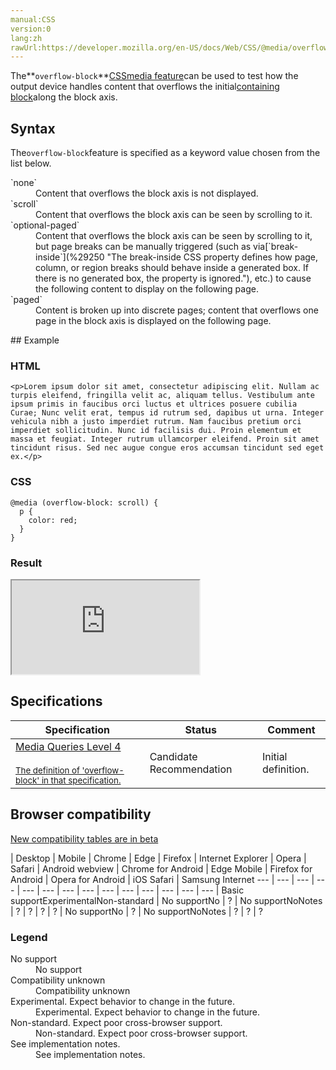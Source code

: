 ```yaml
---
manual:CSS
version:0
lang:zh
rawUrl:https://developer.mozilla.org/en-US/docs/Web/CSS/@media/overflow-block
---
```






The**`overflow-block`**[CSS](%28421 "")[media feature](%34551 "")can be used to test how the output device handles content that overflows the initial[containing block](%35353 "")along the block axis.


## Syntax<a name="Syntax"></a>


The`overflow-block`feature is specified as a keyword value chosen from the list below.

<dl><dt id=''>`none`</dt><dd>Content that overflows the block axis is not displayed.</dd><dt id=''>`scroll`</dt><dd>Content that overflows the block axis can be seen by scrolling to it.</dd><dt id=''>`optional-paged`</dt><dd>Content that overflows the block axis can be seen by scrolling to it, but page breaks can be manually triggered (such as via[`break-inside`](%29250 "The break-inside CSS property defines how page, column, or region breaks should behave inside a generated box. If there is no generated box, the property is ignored."), etc.) to cause the following content to display on the following page.</dd><dt id=''>`paged`</dt><dd>Content is broken up into discrete pages; content that overflows one page in the block axis is displayed on the following page.</dd></dl>
## Example<a name="Example"></a>

### HTML<a name="HTML"></a>

```
<p>Lorem ipsum dolor sit amet, consectetur adipiscing elit. Nullam ac turpis eleifend, fringilla velit ac, aliquam tellus. Vestibulum ante ipsum primis in faucibus orci luctus et ultrices posuere cubilia Curae; Nunc velit erat, tempus id rutrum sed, dapibus ut urna. Integer vehicula nibh a justo imperdiet rutrum. Nam faucibus pretium orci imperdiet sollicitudin. Nunc id facilisis dui. Proin elementum et massa et feugiat. Integer rutrum ullamcorper eleifend. Proin sit amet tincidunt risus. Sed nec augue congue eros accumsan tincidunt sed eget ex.</p>
```

### CSS<a name="CSS"></a>

```
@media (overflow-block: scroll) {
  p {
    color: red;
  }
}
```

### Result<a name="Result"></a>


<iframe src='https://mdn.mozillademos.org/en-US/docs/Web/CSS/@media/overflow-block$samples/Example?revision=1389995' width='null' height='null'></iframe>



## Specifications<a name="Specifications"></a>

Specification | Status | Comment 
 ---  |  ---  |  ---  | 
[Media Queries Level 4<br></br><small>The definition of &#39;overflow-block&#39; in that specification.</small>](%35354 "") | Candidate Recommendation | Initial definition. 


## Browser compatibility<a name="Browser_compatibility"></a>
[New compatibility tables are in beta<i></i>](%3360 "")

 | <abbr>Desktop<i></i></abbr> | <abbr>Mobile<i></i></abbr> 
 | <abbr>Chrome<i></i></abbr> | <abbr>Edge<i></i></abbr> | <abbr>Firefox<i></i></abbr> | <abbr>Internet Explorer<i></i></abbr> | <abbr>Opera<i></i></abbr> | <abbr>Safari<i></i></abbr> | <abbr>Android webview<i></i></abbr> | <abbr>Chrome for Android<i></i></abbr> | <abbr>Edge Mobile<i></i></abbr> | <abbr>Firefox for Android<i></i></abbr> | <abbr>Opera for Android<i></i></abbr> | <abbr>iOS Safari<i></i></abbr> | <abbr>Samsung Internet<i></i></abbr> 
 ---  |  ---  |  ---  |  ---  |  ---  |  ---  |  ---  |  ---  |  ---  |  ---  |  ---  |  ---  |  ---  |  ---  | 
Basic support<abbr>Experimental<i></i></abbr><abbr>Non-standard<i></i></abbr> | <abbr>No support</abbr>No | <abbr>?</abbr> | <abbr>No support</abbr>No<abbr>Notes<i></i></abbr> | <abbr>?</abbr> | <abbr>?</abbr> | <abbr>?</abbr> | <abbr>?</abbr> | <abbr>No support</abbr>No | <abbr>?</abbr> | <abbr>No support</abbr>No<abbr>Notes<i></i></abbr> | <abbr>?</abbr> | <abbr>?</abbr> | <abbr>?</abbr> 


### Legend<a name="Legend"></a>
<dl><dt id=''><abbr>No support</abbr></dt><dd>No support</dd><dt id=''><abbr>Compatibility unknown</abbr></dt><dd>Compatibility unknown</dd><dt id=''><abbr>Experimental. Expect behavior to change in the future.<i></i></abbr></dt><dd>Experimental. Expect behavior to change in the future.</dd><dt id=''><abbr>Non-standard. Expect poor cross-browser support.<i></i></abbr></dt><dd>Non-standard. Expect poor cross-browser support.</dd><dt id=''><abbr>See implementation notes.<i></i></abbr></dt><dd>See implementation notes.</dd></dl>



